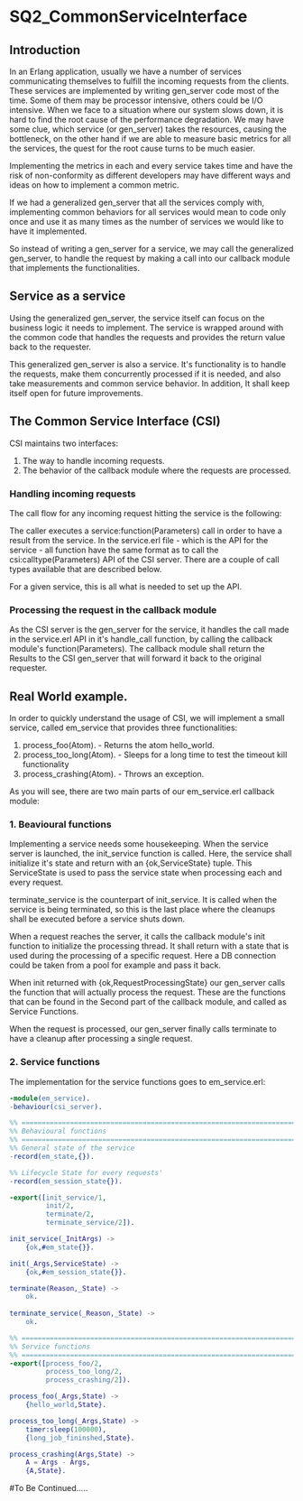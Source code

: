 # SQ2_CommonServiceInterface

## Introduction
In an Erlang application, usually we have a number of services communicating themselves to fulfill the incoming requests from the clients. These services are implemented by writing gen_server code most of the time. Some of them may be processor intensive, others could be I/O intensive. When we face to a situation where our system slows down, it is hard to find the root cause of the performance degradation. We may have some clue, which service (or gen_server) takes the resources, causing the bottleneck, on the other hand if we are able to measure basic metrics for all the services, the quest for the root cause turns to be much easier.

Implementing the metrics in each and every service takes time and have the risk of non-conformity as different developers may have different ways and ideas on how to implement a common metric.

If we had a generalized gen_server that all the services comply with, implementing common behaviors for all services would mean to code only once and use it as many times as the number of services we would like to have it implemented.

So instead of writing a gen_server for a service, we may call the generalized gen_server, to handle the request by making a call into our callback module that implements the functionalities.

## Service as a service
Using the generalized gen_server, the service itself can focus on the business logic it needs to implement. The service is wrapped around with the common code that handles the requests and provides the return value back to the requester.

This generalized gen_server is also a service. It's functionality is to handle the requests, make them concurrently processed if it is needed, and also take measurements and common service behavior. In addition, It shall keep itself open for future improvements. 

## The Common Service Interface (CSI)
CSI maintains two interfaces:

1.  The way to handle incoming requests.
2.  The behavior of the callback module where the requests are processed.

### Handling incoming requests
The call flow for any incoming request hitting the service is the following:

The caller executes a service:function(Parameters) call in order to have a result from the service. In the service.erl file - which is the API for the service - all function have the same format as to call the csi:calltype(Parameters) API of the CSI server. There are a couple of call types available that are described below.

For a given service, this is all what is needed to set up the API.

### Processing the request in the callback module

As the CSI server is the gen_server for the service, it handles the call made in the service.erl API in it's handle_call function, by calling the callback module's function(Parameters). The callback module shall return the Results to the CSI gen_server that will forward it back to the original requester.

## Real World example.
In order to quickly understand the usage of CSI, we will implement a small service, called em_service that provides three functionalities:

1. process_foo(Atom). - Returns the atom hello_world.
2. process_too_long(Atom). - Sleeps for a long time to test the timeout kill functionality
3. process_crashing(Atom). - Throws an exception.

As you will see, there are two main parts of our em_service.erl callback module:

### 1. Beavioural functions
Implementing a service needs some housekeeping. When the service server is launched, the init_service function is called. Here, the service shall initialize it's state and return with an {ok,ServiceState} tuple. This ServiceState is used to pass the service state when processing each and every request.

terminate_service is the counterpart of init_service. It is called when the service is being terminated, so this is the last place where the cleanups shall be executed before a service shuts down.

When a request reaches the server, it calls the callback module's init function to initialize the processing thread. It shall return with a state that is used during the processing of a specific request. Here a DB connection could be taken from a pool for example and pass it back.

When init returned with {ok,RequestProcessingState} our gen_server calls the function that will actually process the request. These are the functions that can be found in the Second part of the callback module, and called as Service Functions.

When the request is processed, our gen_server finally calls terminate to have a cleanup after processing a single request.

### 2. Service functions
The implementation for the service functions goes to em_service.erl:
```erlang
-module(em_service).
-behaviour(csi_server).

%% ====================================================================
%% Behavioural functions
%% ====================================================================
%% General state of the service
-record(em_state,{}).

%% Lifecycle State for every requests'
-record(em_session_state{}).

-export([init_service/1,
         init/2,
         terminate/2,
         terminate_service/2]).

init_service(_InitArgs) ->
    {ok,#em_state{}}.

init(_Args,ServiceState) ->
    {ok,#em_session_state{}}.

terminate(Reason,_State) ->
    ok.
    
terminate_service(_Reason,_State) ->
    ok.

%% ====================================================================
%% Service functions
%% ====================================================================
-export([process_foo/2,
         process_too_long/2,
         process_crashing/2]).

process_foo(_Args,State) ->
    {hello_world,State}.

process_too_long(_Args,State) ->
    timer:sleep(100000),
    {long_job_fininshed,State}.

process_crashing(Args,State) ->
    A = Args - Args,
    {A,State}.
```

#To Be Continued.....
